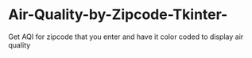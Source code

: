 # Air-Quality-by-Zipcode-Tkinter-
Get AQI for zipcode that you enter and have it color coded to display air quality
